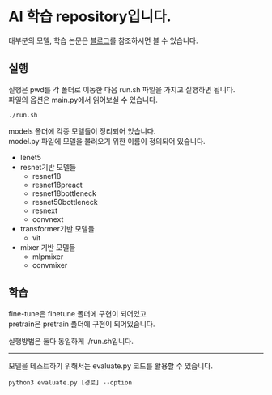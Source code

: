 # AI 학습 repository입니다.

대부분의 모델, 학습 논문은 [블로그](https://velog.io/@jojo0217/posts)를 참조하시면 볼 수 있습니다.

## 실행
실행은 pwd를 각 폴더로 이동한 다음 run.sh 파일을 가지고 실행하면 됩니다.   
파일의 옵션은 main.py에서 읽어보실 수 있습니다.
```shell
./run.sh
```

models 폴더에 각종 모델들이 정리되어 있습니다.   
model.py 파일에 모델을 불러오기 위한 이름이 정의되어 있습니다.
- lenet5
- resnet기반 모델들 
  - resnet18
  - resnet18preact
  - resnet18bottleneck
  - resnet50bottleneck
  - resnext
  - convnext
- transformer기반 모델들
  - vit
- mixer 기반 모델들
  - mlpmixer
  - convmixer

## 학습
fine-tune은 finetune 폴더에 구현이 되어있고   
pretrain은 pretrain 폴더에 구현이 되어있습니다.

실행방법은 둘다 동일하게 ./run.sh입니다.

---
모델을 테스트하기 위해서는 evaluate.py 코드를 활용할 수 있습니다.
```shell
python3 evaluate.py [경로] --option
```